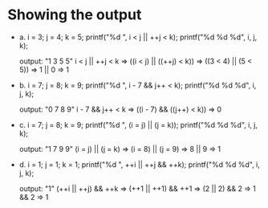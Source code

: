 # Showing the output

- a.
    i = 3; j = 4; k = 5;
    printf("%d ", i < j || ++j < k);
    printf("%d %d %d", i, j, k);

    output: "1 3 5 5"
        i < j || ++j < k
        => ((i < j) || ((++j) < k))
        => ((3 < 4) || (5 < 5))
        => 1 || 0
        => 1

- b.
    i = 7; j = 8; k = 9;
    printf("%d ", i - 7 && j++ < k);
    printf("%d %d %d", i, j, k);

    output: "0 7 8 9"
        i - 7 && j++ < k
        => ((i - 7) && ((j++) < k))
        => 0
        
- c.
    i = 7; j = 8; k = 9;
    printf("%d ", (i = j) || (j = k));
    printf("%d %d %d", i, j, k);

    output: "1 7 9 9"
        (i = j) || (j = k)
        => (i = 8) || (j = 9)
        => 8 || 9
        => 1

- d.
    i = 1; j = 1; k = 1;
    printf("%d ", ++i || ++j && ++k);
    printf("%d %d %d", i, j, k);

    output: "1"
        (++i || ++j) && ++k
        => (++1 || ++1) && ++1
        => (2 || 2) && 2
        => 1 && 2
        => 1
    